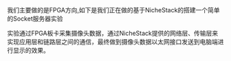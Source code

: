 我们主要做的是FPGA方向,如下是我们正在做的基于NicheStack的搭建一个简单的Socket服务器实验


实验通过FPGA板卡采集摄像头数据，通过NicheStack提供的网络层、传输层来实现应用层和链路层之间的通信，最终做到摄像头数据以太网接口发送到电脑端进行显示的效果。